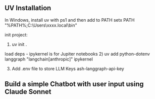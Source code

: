 ## UV Installation

In Windows, install uv with ps1 and then add to PATH
setx PATH "%PATH%;C:\Users\xxxx\.local\bin"

init project:
1) uv init .

load deps - ipykernel is for Jupiter notebooks
2) uv add python-dotenv langgraph "langchain[anthropic]" ipykernel

3) Add .env file to store LLM Keys
  ash-langgraph-api-key

## Build a simple Chatbot with user input using Claude Sonnet
